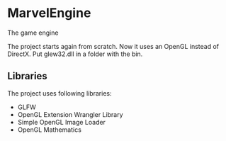 # MarvelEngine
The game engine

The project starts again from scratch. Now it uses an OpenGL instead of DirectX.
Put glew32.dll in a folder with the bin.

## Libraries

The project uses following libraries:
* GLFW
* OpenGL Extension Wrangler Library
* Simple OpenGL Image Loader
* OpenGL Mathematics